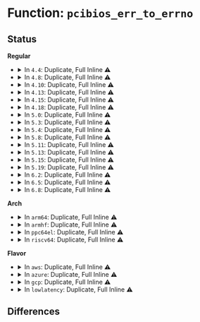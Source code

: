 # Function: <code>pcibios_err_to_errno</code>

## Status
<b>Regular</b>
<ul>
<li>
<details>
<summary>In <code>4.4</code>: Duplicate, Full Inline ⚠️</summary>

**Collision:** Static Duplication

**Inline:** Full

**Transformation:** False

**Instances:**

```
In arch/x86/events/intel/uncore_snbep.c (ffffffff8101b44d)
Location: include/linux/pci.h:555
Inline: True
Inline callers:
  - arch/x86/events/intel/uncore_snbep.c:snbep_pci2phy_map_init
```
```
In drivers/pci/access.c (ffffffff8142e7b8)
Location: include/linux/pci.h:555
Inline: True
Inline callers:
  - drivers/pci/access.c:pci_user_read_config_word
  - drivers/pci/access.c:pci_user_write_config_byte
  - drivers/pci/access.c:pci_user_read_config_byte
  - drivers/pci/access.c:pci_user_write_config_word
  - drivers/pci/access.c:pci_user_write_config_dword
  - drivers/pci/access.c:pci_user_read_config_dword
```
</details>
</li>
<li>
<details>
<summary>In <code>4.8</code>: Duplicate, Full Inline ⚠️</summary>

**Collision:** Static Duplication

**Inline:** Full

**Transformation:** False

**Instances:**

```
In arch/x86/events/intel/uncore_snbep.c (ffffffff8101a828)
Location: include/linux/pci.h:554
Inline: True
Inline callers:
  - arch/x86/events/intel/uncore_snbep.c:snbep_pci2phy_map_init
```
```
In drivers/pci/access.c (ffffffff8147a19a)
Location: include/linux/pci.h:554
Inline: True
Inline callers:
  - drivers/pci/access.c:pci_user_write_config_dword
  - drivers/pci/access.c:pci_user_write_config_word
  - drivers/pci/access.c:pci_user_write_config_byte
  - drivers/pci/access.c:pci_user_read_config_dword
  - drivers/pci/access.c:pci_user_read_config_word
  - drivers/pci/access.c:pci_user_read_config_byte
```
</details>
</li>
<li>
<details>
<summary>In <code>4.10</code>: Duplicate, Full Inline ⚠️</summary>

**Collision:** Static Duplication

**Inline:** Full

**Transformation:** False

**Instances:**

```
In arch/x86/events/intel/uncore_snbep.c (ffffffff8101ada6)
Location: include/linux/pci.h:584
Inline: True
Inline callers:
  - arch/x86/events/intel/uncore_snbep.c:snbep_pci2phy_map_init
```
```
In drivers/pci/access.c (ffffffff8149b61a)
Location: include/linux/pci.h:584
Inline: True
Inline callers:
  - drivers/pci/access.c:pci_user_write_config_dword
  - drivers/pci/access.c:pci_user_write_config_word
  - drivers/pci/access.c:pci_user_write_config_byte
  - drivers/pci/access.c:pci_user_read_config_dword
  - drivers/pci/access.c:pci_user_read_config_word
  - drivers/pci/access.c:pci_user_read_config_byte
```
</details>
</li>
<li>
<details>
<summary>In <code>4.13</code>: Duplicate, Full Inline ⚠️</summary>

**Collision:** Static Duplication

**Inline:** Full

**Transformation:** False

**Instances:**

```
In arch/x86/events/intel/uncore_snbep.c (ffffffff8101914e)
Location: include/linux/pci.h:611
Inline: True
Inline callers:
  - arch/x86/events/intel/uncore_snbep.c:snbep_pci2phy_map_init
```
```
In drivers/pci/access.c (ffffffff814a52f9)
Location: include/linux/pci.h:611
Inline: True
Inline callers:
  - drivers/pci/access.c:pci_user_write_config_dword
  - drivers/pci/access.c:pci_user_write_config_word
  - drivers/pci/access.c:pci_user_write_config_byte
  - drivers/pci/access.c:pci_user_read_config_dword
  - drivers/pci/access.c:pci_user_read_config_word
  - drivers/pci/access.c:pci_user_read_config_byte
```
</details>
</li>
<li>
<details>
<summary>In <code>4.15</code>: Duplicate, Full Inline ⚠️</summary>

**Collision:** Static Duplication

**Inline:** Full

**Transformation:** False

**Instances:**

```
In arch/x86/events/intel/uncore_snbep.c (ffffffff8101979e)
Location: include/linux/pci.h:636
Inline: True
Inline callers:
  - arch/x86/events/intel/uncore_snbep.c:snbep_pci2phy_map_init
```
```
In drivers/pci/access.c (ffffffff814e411f)
Location: include/linux/pci.h:636
Inline: True
Inline callers:
  - drivers/pci/access.c:pci_user_write_config_dword
  - drivers/pci/access.c:pci_user_write_config_word
  - drivers/pci/access.c:pci_user_write_config_byte
  - drivers/pci/access.c:pci_user_read_config_dword
  - drivers/pci/access.c:pci_user_read_config_word
  - drivers/pci/access.c:pci_user_read_config_byte
```
</details>
</li>
<li>
<details>
<summary>In <code>4.18</code>: Duplicate, Full Inline ⚠️</summary>

**Collision:** Static Duplication

**Inline:** Full

**Transformation:** False

**Instances:**

```
In arch/x86/events/intel/uncore_snbep.c (ffffffff8101a40d)
Location: include/linux/pci.h:636
Inline: True
Inline callers:
  - arch/x86/events/intel/uncore_snbep.c:snbep_pci2phy_map_init
```
```
In drivers/pci/access.c (ffffffff81513a6f)
Location: include/linux/pci.h:636
Inline: True
Inline callers:
  - drivers/pci/access.c:pci_user_write_config_dword
  - drivers/pci/access.c:pci_user_write_config_word
  - drivers/pci/access.c:pci_user_write_config_byte
  - drivers/pci/access.c:pci_user_read_config_dword
  - drivers/pci/access.c:pci_user_read_config_word
  - drivers/pci/access.c:pci_user_read_config_byte
```
</details>
</li>
<li>
<details>
<summary>In <code>5.0</code>: Duplicate, Full Inline ⚠️</summary>

**Collision:** Static Duplication

**Inline:** Full

**Transformation:** False

**Instances:**

```
In arch/x86/events/intel/uncore_snbep.c (ffffffff8101aa95)
Location: include/linux/pci.h:657
Inline: True
Inline callers:
  - arch/x86/events/intel/uncore_snbep.c:snbep_pci2phy_map_init
```
```
In drivers/pci/access.c (ffffffff8152927f)
Location: include/linux/pci.h:657
Inline: True
Inline callers:
  - drivers/pci/access.c:pci_user_write_config_dword
  - drivers/pci/access.c:pci_user_write_config_word
  - drivers/pci/access.c:pci_user_write_config_byte
  - drivers/pci/access.c:pci_user_read_config_dword
  - drivers/pci/access.c:pci_user_read_config_word
  - drivers/pci/access.c:pci_user_read_config_byte
```
</details>
</li>
<li>
<details>
<summary>In <code>5.3</code>: Duplicate, Full Inline ⚠️</summary>

**Collision:** Static Duplication

**Inline:** Full

**Transformation:** False

**Instances:**

```
In arch/x86/events/intel/uncore_snbep.c (ffffffff8101c4d9)
Location: include/linux/pci.h:674
Inline: True
Inline callers:
  - arch/x86/events/intel/uncore_snbep.c:snbep_pci2phy_map_init
```
```
In drivers/pci/access.c (ffffffff815584a0)
Location: include/linux/pci.h:674
Inline: True
Inline callers:
  - drivers/pci/access.c:pci_user_write_config_dword
  - drivers/pci/access.c:pci_user_write_config_word
  - drivers/pci/access.c:pci_user_write_config_byte
  - drivers/pci/access.c:pci_user_read_config_dword
  - drivers/pci/access.c:pci_user_read_config_word
  - drivers/pci/access.c:pci_user_read_config_byte
```
</details>
</li>
<li>
<details>
<summary>In <code>5.4</code>: Duplicate, Full Inline ⚠️</summary>

**Collision:** Static Duplication

**Inline:** Full

**Transformation:** False

**Instances:**

```
In arch/x86/events/intel/uncore_snbep.c (ffffffff8101ce59)
Location: include/linux/pci.h:671
Inline: True
Inline callers:
  - arch/x86/events/intel/uncore_snbep.c:snbep_pci2phy_map_init
```
```
In drivers/pci/access.c (ffffffff81579ab0)
Location: include/linux/pci.h:671
Inline: True
Inline callers:
  - drivers/pci/access.c:pci_user_write_config_dword
  - drivers/pci/access.c:pci_user_write_config_word
  - drivers/pci/access.c:pci_user_write_config_byte
  - drivers/pci/access.c:pci_user_read_config_dword
  - drivers/pci/access.c:pci_user_read_config_word
  - drivers/pci/access.c:pci_user_read_config_byte
```
```
In drivers/pci/controller/dwc/pcie-designware-host.c (0)
Location: include/linux/pci.h:671
Inline: True
```
```
In drivers/vfio/pci/vfio_pci_config.c (ffffffff817dba42)
Location: include/linux/pci.h:671
Inline: True
Inline callers:
  - drivers/vfio/pci/vfio_pci_config.c:vfio_config_init
  - drivers/vfio/pci/vfio_pci_config.c:vfio_ecap_init
  - drivers/vfio/pci/vfio_pci_config.c:vfio_ecap_init
  - drivers/vfio/pci/vfio_pci_config.c:vfio_ecap_init
  - drivers/vfio/pci/vfio_pci_config.c:vfio_cap_len
  - drivers/vfio/pci/vfio_pci_config.c:vfio_cap_len
```
```
In drivers/vfio/pci/vfio_pci_igd.c (ffffffff817dc35a)
Location: include/linux/pci.h:671
Inline: True
Inline callers:
  - drivers/vfio/pci/vfio_pci_igd.c:vfio_pci_igd_cfg_rw
```
</details>
</li>
<li>
<details>
<summary>In <code>5.8</code>: Duplicate, Full Inline ⚠️</summary>

**Collision:** Static Duplication

**Inline:** Full

**Transformation:** False

**Instances:**

```
In arch/x86/events/intel/uncore_snbep.c (ffffffff8101ebcc)
Location: include/linux/pci.h:698
Inline: True
Inline callers:
  - arch/x86/events/intel/uncore_snbep.c:snbep_pci2phy_map_init
```
```
In drivers/pci/access.c (ffffffff8161ea30)
Location: include/linux/pci.h:698
Inline: True
Inline callers:
  - drivers/pci/access.c:pci_user_write_config_dword
  - drivers/pci/access.c:pci_user_write_config_word
  - drivers/pci/access.c:pci_user_write_config_byte
  - drivers/pci/access.c:pci_user_read_config_dword
  - drivers/pci/access.c:pci_user_read_config_word
  - drivers/pci/access.c:pci_user_read_config_byte
```
```
In drivers/pci/controller/dwc/pcie-designware-host.c (0)
Location: include/linux/pci.h:698
Inline: True
```
```
In drivers/vfio/pci/vfio_pci_config.c (ffffffff818aa05f)
Location: include/linux/pci.h:698
Inline: True
Inline callers:
  - drivers/vfio/pci/vfio_pci_config.c:vfio_config_init
  - drivers/vfio/pci/vfio_pci_config.c:vfio_cap_len
  - drivers/vfio/pci/vfio_pci_config.c:vfio_msi_cap_len
```
```
In drivers/vfio/pci/vfio_pci_igd.c (ffffffff818aa8c4)
Location: include/linux/pci.h:698
Inline: True
Inline callers:
  - drivers/vfio/pci/vfio_pci_igd.c:vfio_pci_igd_cfg_rw
```
</details>
</li>
<li>
<details>
<summary>In <code>5.11</code>: Duplicate, Full Inline ⚠️</summary>

**Collision:** Static Duplication

**Inline:** Full

**Transformation:** False

**Instances:**

```
In arch/x86/events/intel/uncore_snbep.c (ffffffff8101f32c)
Location: include/linux/pci.h:714
Inline: True
Inline callers:
  - arch/x86/events/intel/uncore_snbep.c:snbep_pci2phy_map_init
```
```
In drivers/pci/access.c (ffffffff81645260)
Location: include/linux/pci.h:714
Inline: True
Inline callers:
  - drivers/pci/access.c:pci_user_write_config_dword
  - drivers/pci/access.c:pci_user_write_config_word
  - drivers/pci/access.c:pci_user_write_config_byte
  - drivers/pci/access.c:pci_user_read_config_dword
  - drivers/pci/access.c:pci_user_read_config_word
  - drivers/pci/access.c:pci_user_read_config_byte
```
```
In drivers/pci/pci.c (ffffffff8164b5db)
Location: include/linux/pci.h:714
Inline: True
Inline callers:
  - drivers/pci/pci.c:pcie_set_mps
  - drivers/pci/pci.c:pcie_set_readrq
```
```
In drivers/pci/pcie/aer.c (ffffffff816630d5)
Location: include/linux/pci.h:714
Inline: True
Inline callers:
  - drivers/pci/pcie/aer.c:pci_disable_pcie_error_reporting
  - drivers/pci/pcie/aer.c:pci_enable_pcie_error_reporting
```
```
In drivers/vfio/pci/vfio_pci_config.c (ffffffff818b8f99)
Location: include/linux/pci.h:714
Inline: True
Inline callers:
  - drivers/vfio/pci/vfio_pci_config.c:vfio_config_init
  - drivers/vfio/pci/vfio_pci_config.c:vfio_cap_len
  - drivers/vfio/pci/vfio_pci_config.c:vfio_msi_cap_len
```
```
In drivers/vfio/pci/vfio_pci_igd.c (ffffffff818b95e4)
Location: include/linux/pci.h:714
Inline: True
Inline callers:
  - drivers/vfio/pci/vfio_pci_igd.c:vfio_pci_igd_cfg_rw
```
</details>
</li>
<li>
<details>
<summary>In <code>5.13</code>: Duplicate, Full Inline ⚠️</summary>

**Collision:** Static Duplication

**Inline:** Full

**Transformation:** False

**Instances:**

```
In arch/x86/events/intel/uncore_snbep.c (ffffffff81020f80)
Location: include/linux/pci.h:712
Inline: True
Inline callers:
  - arch/x86/events/intel/uncore_snbep.c:snbep_pci2phy_map_init
```
```
In drivers/pci/access.c (ffffffff81628080)
Location: include/linux/pci.h:712
Inline: True
Inline callers:
  - drivers/pci/access.c:pci_user_write_config_dword
  - drivers/pci/access.c:pci_user_write_config_word
  - drivers/pci/access.c:pci_user_write_config_byte
  - drivers/pci/access.c:pci_user_read_config_dword
  - drivers/pci/access.c:pci_user_read_config_word
  - drivers/pci/access.c:pci_user_read_config_byte
```
```
In drivers/pci/pci.c (ffffffff8162e1bb)
Location: include/linux/pci.h:712
Inline: True
Inline callers:
  - drivers/pci/pci.c:pcie_set_mps
  - drivers/pci/pci.c:pcie_set_readrq
```
```
In drivers/pci/pcie/aer.c (ffffffff81645595)
Location: include/linux/pci.h:712
Inline: True
Inline callers:
  - drivers/pci/pcie/aer.c:pci_disable_pcie_error_reporting
  - drivers/pci/pcie/aer.c:pci_enable_pcie_error_reporting
```
```
In drivers/vfio/pci/vfio_pci_config.c (ffffffff8189c476)
Location: include/linux/pci.h:712
Inline: True
Inline callers:
  - drivers/vfio/pci/vfio_pci_config.c:vfio_config_init
  - drivers/vfio/pci/vfio_pci_config.c:vfio_cap_len
  - drivers/vfio/pci/vfio_pci_config.c:vfio_msi_cap_len
```
</details>
</li>
<li>
<details>
<summary>In <code>5.15</code>: Duplicate, Full Inline ⚠️</summary>

**Collision:** Static Duplication

**Inline:** Full

**Transformation:** False

**Instances:**

```
In arch/x86/events/intel/uncore_snbep.c (ffffffff81024b83)
Location: include/linux/pci.h:728
Inline: True
Inline callers:
  - arch/x86/events/intel/uncore_snbep.c:snbep_pci2phy_map_init
```
```
In drivers/pci/access.c (ffffffff81697980)
Location: include/linux/pci.h:728
Inline: True
Inline callers:
  - drivers/pci/access.c:pci_user_write_config_dword
  - drivers/pci/access.c:pci_user_write_config_word
  - drivers/pci/access.c:pci_user_write_config_byte
  - drivers/pci/access.c:pci_user_read_config_dword
  - drivers/pci/access.c:pci_user_read_config_word
  - drivers/pci/access.c:pci_user_read_config_byte
```
```
In drivers/pci/pci.c (ffffffff8169cd1b)
Location: include/linux/pci.h:728
Inline: True
Inline callers:
  - drivers/pci/pci.c:pcie_set_mps
  - drivers/pci/pci.c:pcie_set_readrq
```
```
In drivers/pci/pcie/aer.c (ffffffff816b676b)
Location: include/linux/pci.h:728
Inline: True
Inline callers:
  - drivers/pci/pcie/aer.c:pci_disable_pcie_error_reporting
  - drivers/pci/pcie/aer.c:pci_enable_pcie_error_reporting
```
```
In drivers/vfio/pci/vfio_pci_config.c (ffffffff819306cf)
Location: include/linux/pci.h:728
Inline: True
Inline callers:
  - drivers/vfio/pci/vfio_pci_config.c:vfio_config_init
  - drivers/vfio/pci/vfio_pci_config.c:vfio_cap_len
  - drivers/vfio/pci/vfio_pci_config.c:vfio_msi_cap_len
```
</details>
</li>
<li>
<details>
<summary>In <code>5.19</code>: Duplicate, Full Inline ⚠️</summary>

**Collision:** Static Duplication

**Inline:** Full

**Transformation:** False

**Instances:**

```
In arch/x86/events/intel/uncore_snbep.c (ffffffff81028328)
Location: include/linux/pci.h:741
Inline: True
Inline callers:
  - arch/x86/events/intel/uncore_snbep.c:sad_cfg_iio_topology
  - arch/x86/events/intel/uncore_snbep.c:snbep_pci2phy_map_init
```
```
In drivers/pci/access.c (ffffffff817b8636)
Location: include/linux/pci.h:741
Inline: True
Inline callers:
  - drivers/pci/access.c:pci_user_write_config_dword
  - drivers/pci/access.c:pci_user_write_config_word
  - drivers/pci/access.c:pci_user_write_config_byte
  - drivers/pci/access.c:pci_user_read_config_dword
  - drivers/pci/access.c:pci_user_read_config_word
  - drivers/pci/access.c:pci_user_read_config_byte
```
```
In drivers/pci/pci.c (ffffffff817bec84)
Location: include/linux/pci.h:741
Inline: True
Inline callers:
  - drivers/pci/pci.c:pcie_set_mps
  - drivers/pci/pci.c:pcie_set_readrq
```
```
In drivers/pci/pcie/aer.c (ffffffff817da2ca)
Location: include/linux/pci.h:741
Inline: True
Inline callers:
  - drivers/pci/pcie/aer.c:pci_disable_pcie_error_reporting
  - drivers/pci/pcie/aer.c:pci_enable_pcie_error_reporting
```
```
In drivers/vfio/pci/vfio_pci_config.c (ffffffff81a871a2)
Location: include/linux/pci.h:741
Inline: True
Inline callers:
  - drivers/vfio/pci/vfio_pci_config.c:vfio_config_init
  - drivers/vfio/pci/vfio_pci_config.c:vfio_ext_cap_len
  - drivers/vfio/pci/vfio_pci_config.c:vfio_cap_len
  - drivers/vfio/pci/vfio_pci_config.c:vfio_cap_len
  - drivers/vfio/pci/vfio_pci_config.c:vfio_msi_cap_len
```
</details>
</li>
<li>
<details>
<summary>In <code>6.2</code>: Duplicate, Full Inline ⚠️</summary>

**Collision:** Static Duplication

**Inline:** Full

**Transformation:** False

**Instances:**

```
In arch/x86/events/intel/uncore_snbep.c (ffffffff8102d267)
Location: include/linux/pci.h:745
Inline: True
Inline callers:
  - arch/x86/events/intel/uncore_snbep.c:discover_upi_topology
  - arch/x86/events/intel/uncore_snbep.c:sad_cfg_iio_topology
  - arch/x86/events/intel/uncore_snbep.c:upi_fill_topology
  - arch/x86/events/intel/uncore_snbep.c:upi_fill_topology
  - arch/x86/events/intel/uncore_snbep.c:snbep_pci2phy_map_init
```
```
In drivers/pci/access.c (ffffffff818d2fd6)
Location: include/linux/pci.h:745
Inline: True
Inline callers:
  - drivers/pci/access.c:pci_user_write_config_dword
  - drivers/pci/access.c:pci_user_write_config_word
  - drivers/pci/access.c:pci_user_write_config_byte
  - drivers/pci/access.c:pci_user_read_config_dword
  - drivers/pci/access.c:pci_user_read_config_word
  - drivers/pci/access.c:pci_user_read_config_byte
```
```
In drivers/pci/pci.c (ffffffff818dcbf4)
Location: include/linux/pci.h:745
Inline: True
Inline callers:
  - drivers/pci/pci.c:pcie_set_mps
  - drivers/pci/pci.c:pcie_set_readrq
```
```
In drivers/pci/pcie/aer.c (ffffffff818fbdaa)
Location: include/linux/pci.h:745
Inline: True
Inline callers:
  - drivers/pci/pcie/aer.c:pci_disable_pcie_error_reporting
  - drivers/pci/pcie/aer.c:pci_enable_pcie_error_reporting
```
</details>
</li>
<li>
<details>
<summary>In <code>6.5</code>: Duplicate, Full Inline ⚠️</summary>

**Collision:** Static Duplication

**Inline:** Full

**Transformation:** False

**Instances:**

```
In arch/x86/events/intel/uncore_snbep.c (ffffffff8102df27)
Location: include/linux/pci.h:750
Inline: True
Inline callers:
  - arch/x86/events/intel/uncore_snbep.c:discover_upi_topology
  - arch/x86/events/intel/uncore_snbep.c:sad_cfg_iio_topology
  - arch/x86/events/intel/uncore_snbep.c:upi_fill_topology
  - arch/x86/events/intel/uncore_snbep.c:upi_fill_topology
  - arch/x86/events/intel/uncore_snbep.c:snbep_pci2phy_map_init
```
```
In drivers/pci/access.c (ffffffff81915fd6)
Location: include/linux/pci.h:750
Inline: True
Inline callers:
  - drivers/pci/access.c:pci_user_write_config_dword
  - drivers/pci/access.c:pci_user_write_config_word
  - drivers/pci/access.c:pci_user_write_config_byte
  - drivers/pci/access.c:pci_user_read_config_dword
  - drivers/pci/access.c:pci_user_read_config_word
  - drivers/pci/access.c:pci_user_read_config_byte
```
```
In drivers/pci/pci.c (ffffffff8191fed4)
Location: include/linux/pci.h:750
Inline: True
Inline callers:
  - drivers/pci/pci.c:pcie_set_mps
  - drivers/pci/pci.c:pcie_set_readrq
```
```
In drivers/pci/pcie/aer.c (ffffffff8193f67a)
Location: include/linux/pci.h:750
Inline: True
Inline callers:
  - drivers/pci/pcie/aer.c:pci_disable_pcie_error_reporting
  - drivers/pci/pcie/aer.c:pci_enable_pcie_error_reporting
```
</details>
</li>
<li>
<details>
<summary>In <code>6.8</code>: Duplicate, Full Inline ⚠️</summary>

**Collision:** Static Duplication

**Inline:** Full

**Transformation:** False

**Instances:**

```
In arch/x86/events/intel/uncore_snbep.c (ffffffff810335ed)
Location: include/linux/pci.h:773
Inline: True
Inline callers:
  - arch/x86/events/intel/uncore_snbep.c:discover_upi_topology
  - arch/x86/events/intel/uncore_snbep.c:sad_cfg_iio_topology
  - arch/x86/events/intel/uncore_snbep.c:upi_fill_topology
  - arch/x86/events/intel/uncore_snbep.c:upi_fill_topology
  - arch/x86/events/intel/uncore_snbep.c:snbep_pci2phy_map_init
```
```
In drivers/pci/access.c (ffffffff8195df46)
Location: include/linux/pci.h:773
Inline: True
Inline callers:
  - drivers/pci/access.c:pci_user_write_config_dword
  - drivers/pci/access.c:pci_user_write_config_word
  - drivers/pci/access.c:pci_user_write_config_byte
  - drivers/pci/access.c:pci_user_read_config_dword
  - drivers/pci/access.c:pci_user_read_config_word
  - drivers/pci/access.c:pci_user_read_config_byte
```
```
In drivers/pci/pci.c (ffffffff819680b4)
Location: include/linux/pci.h:773
Inline: True
Inline callers:
  - drivers/pci/pci.c:pcie_set_mps
  - drivers/pci/pci.c:pcie_set_readrq
```
```
In drivers/pci/pcie/aer.c (ffffffff819891cf)
Location: include/linux/pci.h:773
Inline: True
Inline callers:
  - drivers/pci/pcie/aer.c:pci_aer_init
```
</details>
</li>
</ul>
<b>Arch</b>
<ul>
<li>
<details>
<summary>In <code>arm64</code>: Duplicate, Full Inline ⚠️</summary>

**Collision:** Static Duplication

**Inline:** Full

**Transformation:** False

**Instances:**

```
In drivers/pci/access.c (ffff8000106dade4)
Location: include/linux/pci.h:671
Inline: True
Inline callers:
  - drivers/pci/access.c:pci_user_write_config_dword
  - drivers/pci/access.c:pci_user_write_config_word
  - drivers/pci/access.c:pci_user_write_config_byte
  - drivers/pci/access.c:pci_user_read_config_dword
  - drivers/pci/access.c:pci_user_read_config_word
  - drivers/pci/access.c:pci_user_read_config_byte
```
```
In drivers/pci/controller/dwc/pcie-designware-host.c (ffff80001072f11c)
Location: include/linux/pci.h:671
Inline: True
Inline callers:
  - drivers/pci/controller/dwc/pcie-designware-host.c:dw_pcie_host_init
```
</details>
</li>
<li>
<details>
<summary>In <code>armhf</code>: Duplicate, Full Inline ⚠️</summary>

**Collision:** Static Duplication

**Inline:** Full

**Transformation:** False

**Instances:**

```
In drivers/pci/access.c (c0877b40)
Location: include/linux/pci.h:671
Inline: True
Inline callers:
  - drivers/pci/access.c:pci_user_write_config_dword
  - drivers/pci/access.c:pci_user_write_config_word
  - drivers/pci/access.c:pci_user_write_config_byte
  - drivers/pci/access.c:pci_user_read_config_dword
  - drivers/pci/access.c:pci_user_read_config_word
  - drivers/pci/access.c:pci_user_read_config_byte
```
```
In drivers/pci/controller/dwc/pcie-designware-host.c (c08b8610)
Location: include/linux/pci.h:671
Inline: True
Inline callers:
  - drivers/pci/controller/dwc/pcie-designware-host.c:dw_pcie_host_init
```
</details>
</li>
<li>
<details>
<summary>In <code>ppc64el</code>: Duplicate, Full Inline ⚠️</summary>

**Collision:** Static Duplication

**Inline:** Full

**Transformation:** False

**Instances:**

```
In drivers/pci/access.c (c000000000854040)
Location: include/linux/pci.h:671
Inline: True
Inline callers:
  - drivers/pci/access.c:pci_user_write_config_dword
  - drivers/pci/access.c:pci_user_write_config_word
  - drivers/pci/access.c:pci_user_write_config_byte
  - drivers/pci/access.c:pci_user_read_config_dword
  - drivers/pci/access.c:pci_user_read_config_word
  - drivers/pci/access.c:pci_user_read_config_byte
```
```
In drivers/vfio/pci/vfio_pci_config.c (c000000000abcc58)
Location: include/linux/pci.h:671
Inline: True
Inline callers:
  - drivers/vfio/pci/vfio_pci_config.c:vfio_config_init
  - drivers/vfio/pci/vfio_pci_config.c:vfio_ecap_init
  - drivers/vfio/pci/vfio_pci_config.c:vfio_ecap_init
  - drivers/vfio/pci/vfio_pci_config.c:vfio_ecap_init
  - drivers/vfio/pci/vfio_pci_config.c:vfio_cap_len
  - drivers/vfio/pci/vfio_pci_config.c:vfio_cap_len
  - drivers/vfio/pci/vfio_pci_config.c:vfio_cap_len
```
</details>
</li>
<li>
<details>
<summary>In <code>riscv64</code>: Duplicate, Full Inline ⚠️</summary>

**Collision:** Static Duplication

**Inline:** Full

**Transformation:** False

**Instances:**

```
In drivers/pci/access.c (ffffffe0004b482a)
Location: include/linux/pci.h:671
Inline: True
Inline callers:
  - drivers/pci/access.c:pci_user_write_config_dword
  - drivers/pci/access.c:pci_user_write_config_word
  - drivers/pci/access.c:pci_user_write_config_byte
  - drivers/pci/access.c:pci_user_read_config_dword
  - drivers/pci/access.c:pci_user_read_config_word
  - drivers/pci/access.c:pci_user_read_config_byte
```
```
In drivers/pci/controller/dwc/pcie-designware-host.c (ffffffe0004e9306)
Location: include/linux/pci.h:671
Inline: True
Inline callers:
  - drivers/pci/controller/dwc/pcie-designware-host.c:dw_pcie_host_init
```
</details>
</li>
</ul>
<b>Flavor</b>
<ul>
<li>
<details>
<summary>In <code>aws</code>: Duplicate, Full Inline ⚠️</summary>

**Collision:** Static Duplication

**Inline:** Full

**Transformation:** False

**Instances:**

```
In arch/x86/events/intel/uncore_snbep.c (ffffffff8101ce59)
Location: include/linux/pci.h:671
Inline: True
Inline callers:
  - arch/x86/events/intel/uncore_snbep.c:snbep_pci2phy_map_init
```
```
In drivers/pci/access.c (ffffffff8156dfd0)
Location: include/linux/pci.h:671
Inline: True
Inline callers:
  - drivers/pci/access.c:pci_user_write_config_dword
  - drivers/pci/access.c:pci_user_write_config_word
  - drivers/pci/access.c:pci_user_write_config_byte
  - drivers/pci/access.c:pci_user_read_config_dword
  - drivers/pci/access.c:pci_user_read_config_word
  - drivers/pci/access.c:pci_user_read_config_byte
```
```
In drivers/pci/controller/dwc/pcie-designware-host.c (0)
Location: include/linux/pci.h:671
Inline: True
```
</details>
</li>
<li>
<details>
<summary>In <code>azure</code>: Duplicate, Full Inline ⚠️</summary>

**Collision:** Static Duplication

**Inline:** Full

**Transformation:** False

**Instances:**

```
In arch/x86/events/intel/uncore_snbep.c (ffffffff8101c549)
Location: include/linux/pci.h:671
Inline: True
Inline callers:
  - arch/x86/events/intel/uncore_snbep.c:snbep_pci2phy_map_init
```
```
In drivers/pci/access.c (ffffffff8155c72a)
Location: include/linux/pci.h:671
Inline: True
Inline callers:
  - drivers/pci/access.c:pci_user_write_config_dword
  - drivers/pci/access.c:pci_user_write_config_word
  - drivers/pci/access.c:pci_user_write_config_byte
  - drivers/pci/access.c:pci_user_read_config_dword
  - drivers/pci/access.c:pci_user_read_config_word
  - drivers/pci/access.c:pci_user_read_config_byte
```
```
In drivers/pci/controller/dwc/pcie-designware-host.c (0)
Location: include/linux/pci.h:671
Inline: True
```
```
In drivers/vfio/pci/vfio_pci_config.c (ffffffff81785af2)
Location: include/linux/pci.h:671
Inline: True
Inline callers:
  - drivers/vfio/pci/vfio_pci_config.c:vfio_config_init
  - drivers/vfio/pci/vfio_pci_config.c:vfio_ecap_init
  - drivers/vfio/pci/vfio_pci_config.c:vfio_ecap_init
  - drivers/vfio/pci/vfio_pci_config.c:vfio_ecap_init
  - drivers/vfio/pci/vfio_pci_config.c:vfio_cap_len
  - drivers/vfio/pci/vfio_pci_config.c:vfio_cap_len
```
```
In drivers/vfio/pci/vfio_pci_igd.c (ffffffff8178640a)
Location: include/linux/pci.h:671
Inline: True
Inline callers:
  - drivers/vfio/pci/vfio_pci_igd.c:vfio_pci_igd_cfg_rw
```
</details>
</li>
<li>
<details>
<summary>In <code>gcp</code>: Duplicate, Full Inline ⚠️</summary>

**Collision:** Static Duplication

**Inline:** Full

**Transformation:** False

**Instances:**

```
In arch/x86/events/intel/uncore_snbep.c (ffffffff8101ce19)
Location: include/linux/pci.h:671
Inline: True
Inline callers:
  - arch/x86/events/intel/uncore_snbep.c:snbep_pci2phy_map_init
```
```
In drivers/pci/access.c (ffffffff8156d800)
Location: include/linux/pci.h:671
Inline: True
Inline callers:
  - drivers/pci/access.c:pci_user_write_config_dword
  - drivers/pci/access.c:pci_user_write_config_word
  - drivers/pci/access.c:pci_user_write_config_byte
  - drivers/pci/access.c:pci_user_read_config_dword
  - drivers/pci/access.c:pci_user_read_config_word
  - drivers/pci/access.c:pci_user_read_config_byte
```
```
In drivers/pci/controller/dwc/pcie-designware-host.c (0)
Location: include/linux/pci.h:671
Inline: True
```
```
In drivers/vfio/pci/vfio_pci_config.c (ffffffff817d08c2)
Location: include/linux/pci.h:671
Inline: True
Inline callers:
  - drivers/vfio/pci/vfio_pci_config.c:vfio_config_init
  - drivers/vfio/pci/vfio_pci_config.c:vfio_ecap_init
  - drivers/vfio/pci/vfio_pci_config.c:vfio_ecap_init
  - drivers/vfio/pci/vfio_pci_config.c:vfio_ecap_init
  - drivers/vfio/pci/vfio_pci_config.c:vfio_cap_len
  - drivers/vfio/pci/vfio_pci_config.c:vfio_cap_len
```
```
In drivers/vfio/pci/vfio_pci_igd.c (ffffffff817d11da)
Location: include/linux/pci.h:671
Inline: True
Inline callers:
  - drivers/vfio/pci/vfio_pci_igd.c:vfio_pci_igd_cfg_rw
```
</details>
</li>
<li>
<details>
<summary>In <code>lowlatency</code>: Duplicate, Full Inline ⚠️</summary>

**Collision:** Static Duplication

**Inline:** Full

**Transformation:** False

**Instances:**

```
In arch/x86/events/intel/uncore_snbep.c (ffffffff8101ce76)
Location: include/linux/pci.h:671
Inline: True
Inline callers:
  - arch/x86/events/intel/uncore_snbep.c:snbep_pci2phy_map_init
```
```
In drivers/pci/access.c (ffffffff815878db)
Location: include/linux/pci.h:671
Inline: True
Inline callers:
  - drivers/pci/access.c:pci_user_write_config_dword
  - drivers/pci/access.c:pci_user_write_config_word
  - drivers/pci/access.c:pci_user_write_config_byte
  - drivers/pci/access.c:pci_user_read_config_dword
  - drivers/pci/access.c:pci_user_read_config_word
  - drivers/pci/access.c:pci_user_read_config_byte
```
```
In drivers/pci/controller/dwc/pcie-designware-host.c (0)
Location: include/linux/pci.h:671
Inline: True
```
```
In drivers/vfio/pci/vfio_pci_config.c (ffffffff817eab62)
Location: include/linux/pci.h:671
Inline: True
Inline callers:
  - drivers/vfio/pci/vfio_pci_config.c:vfio_config_init
  - drivers/vfio/pci/vfio_pci_config.c:vfio_ecap_init
  - drivers/vfio/pci/vfio_pci_config.c:vfio_ecap_init
  - drivers/vfio/pci/vfio_pci_config.c:vfio_ecap_init
  - drivers/vfio/pci/vfio_pci_config.c:vfio_cap_len
  - drivers/vfio/pci/vfio_pci_config.c:vfio_cap_len
```
```
In drivers/vfio/pci/vfio_pci_igd.c (ffffffff817eb47a)
Location: include/linux/pci.h:671
Inline: True
Inline callers:
  - drivers/vfio/pci/vfio_pci_igd.c:vfio_pci_igd_cfg_rw
```
</details>
</li>
</ul>

## Differences
